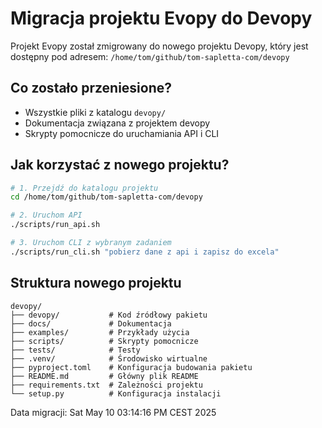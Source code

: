 # Migracja projektu Evopy do Devopy

Projekt Evopy został zmigrowany do nowego projektu Devopy, który jest dostępny pod adresem:
`/home/tom/github/tom-sapletta-com/devopy`

## Co zostało przeniesione?

- Wszystkie pliki z katalogu `devopy/`
- Dokumentacja związana z projektem devopy
- Skrypty pomocnicze do uruchamiania API i CLI

## Jak korzystać z nowego projektu?

```bash
# 1. Przejdź do katalogu projektu
cd /home/tom/github/tom-sapletta-com/devopy

# 2. Uruchom API
./scripts/run_api.sh

# 3. Uruchom CLI z wybranym zadaniem
./scripts/run_cli.sh "pobierz dane z api i zapisz do excela"
```

## Struktura nowego projektu

```
devopy/
├── devopy/           # Kod źródłowy pakietu
├── docs/             # Dokumentacja
├── examples/         # Przykłady użycia
├── scripts/          # Skrypty pomocnicze
├── tests/            # Testy
├── .venv/            # Środowisko wirtualne
├── pyproject.toml    # Konfiguracja budowania pakietu
├── README.md         # Główny plik README
├── requirements.txt  # Zależności projektu
└── setup.py          # Konfiguracja instalacji
```

Data migracji: Sat May 10 03:14:16 PM CEST 2025
